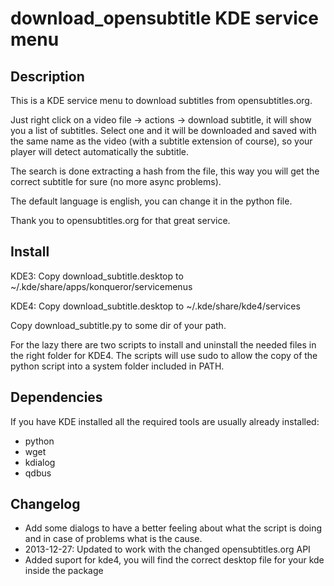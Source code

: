 # download_opensubtitle KDE service menu #

## Description ##

This is a KDE service menu to download subtitles from opensubtitles.org.

Just right click on a video file -> actions -> download subtitle, it will show
you a list of subtitles. Select one and it will be downloaded and saved with
the same name as the video (with a subtitle extension of course), so your
player will detect automatically the subtitle.

The search is done extracting a hash from the file, this way you will get the
correct subtitle for sure (no more async problems).

The default language is english, you can change it in the python file.

Thank you to opensubtitles.org for that great service.

## Install ##

KDE3: Copy download_subtitle.desktop to ~/.kde/share/apps/konqueror/servicemenus

KDE4: Copy download_subtitle.desktop to ~/.kde/share/kde4/services

Copy download_subtitle.py to some dir of your path.

For the lazy there are two scripts to install and uninstall the needed files in
the right folder for KDE4. The scripts will use sudo to allow the copy of the
python script into a system folder included in PATH.

## Dependencies ##

If you have KDE installed all the required tools are usually already installed:

- python
- wget
- kdialog
- qdbus

## Changelog ##

- Add some dialogs to have a better feeling about what the script is doing and
    in case of problems what is the cause.
- 2013-12-27: Updated to work with the changed opensubtitles.org API
- Added suport for kde4, you will find the correct desktop file for your kde
    inside the package
